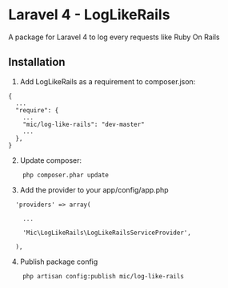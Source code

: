 Laravel 4 - LogLikeRails
===================

A package for Laravel 4 to log every requests like Ruby On Rails

Installation
-------------

1. Add LogLikeRails as a requirement to composer.json:
```
{
  ...
  "require": {
    ...
    "mic/log-like-rails": "dev-master"
    ...
  },
}
```

2. Update composer:
```
	php composer.phar update
```

3. Add the provider to your app/config/app.php
```
  'providers' => array(
  
    ...
    
    'Mic\LogLikeRails\LogLikeRailsServiceProvider',
    
  ),
```

4. Publish package config
```
	php artisan config:publish mic/log-like-rails
```